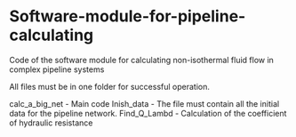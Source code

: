 # Software-module-for-pipeline-calculating
Code of the software module for calculating non-isothermal fluid flow in complex pipeline systems

All files must be in one folder for successful operation.

calc_a_big_net - Main code
Inish_data - The file must contain all the initial data for the pipeline network.
Find_Q_Lambd - Calculation of the coefficient of hydraulic resistance
